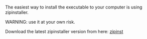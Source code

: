 The easiest way to install the executable to your computer is using zipinstaller.

WARNING: use it at your own risk.

Download the latest zipinstaller version from here:
[zipinst](https://www.nirsoft.net/utils/zipinst.html)
